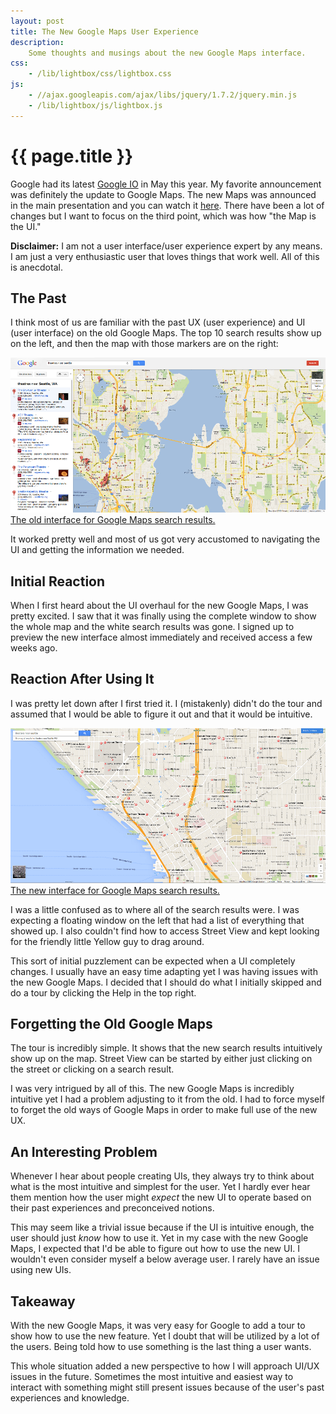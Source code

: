 ```yaml
---
layout: post
title: The New Google Maps User Experience
description:
    Some thoughts and musings about the new Google Maps interface.
css:
    - /lib/lightbox/css/lightbox.css
js:
    - //ajax.googleapis.com/ajax/libs/jquery/1.7.2/jquery.min.js
    - /lib/lightbox/js/lightbox.js
---
```


{{ page.title }}
================

Google had its latest [Google IO][io2013] in May this year. My favorite
announcement was definitely the update to Google Maps. The new Maps was
announced in the main presentation and you can watch it [here][video]. There
have been a lot of changes but I want to focus on the third point, which was how
"the Map is the UI."

**Disclaimer:** I am not a user interface/user experience expert by any means. I
am just a very enthusiastic user that loves things that work well. All of this
is anecdotal.

## The Past

I think most of us are familiar with the past UX (user experience) and UI (user
interface) on the old Google Maps. The top 10 search results show up on the
left, and then the map with those markers are on the right:

<div class="gallery medium">
    <a href="/img/maps/old-google-maps-search.png" rel="lightbox[maps1]" title="The old interface for Google Maps search results.">
        <img src="/img/maps/old-google-maps-search.png" alt="Old Google Maps" width="620">
        <span>The old interface for Google Maps search results.</span>
    </a>
</div>

It worked pretty well and most of us got very accustomed to navigating the UI
and getting the information we needed.

## Initial Reaction

When I first heard about the UI overhaul for the new Google Maps, I was pretty
excited. I saw that it was finally using the complete window to show the whole
map and the white search results was gone. I signed up to preview the new
interface almost immediately and received access a few weeks ago.

## Reaction After Using It

I was pretty let down after I first tried it. I (mistakenly) didn't do the tour
and assumed that I would be able to figure it out and that it would be
intuitive.

<div class="gallery medium">
    <a href="/img/maps/new-google-maps-search.png" rel="lightbox[maps2]" title="The new interface for Google Maps search results.">
        <img src="/img/maps/new-google-maps-search.png" alt="New Google Maps" width="620">
        <span>The new interface for Google Maps search results.</span>
    </a>
</div>

I was a little confused as to where all of the search results were. I was
expecting a floating window on the left that had a list of everything that
showed up. I also couldn't find how to access Street View and kept looking for
the friendly little Yellow guy to drag around.

This sort of initial puzzlement can be expected when a UI completely changes. I
usually have an easy time adapting yet I was having issues with the new Google
Maps. I decided that I should do what I initially skipped and do a tour by
clicking the Help in the top right.

## Forgetting the Old Google Maps

The tour is incredibly simple. It shows that the new search results intuitively
show up on the map. Street View can be started by either just clicking on the
street or clicking on a search result.

I was very intrigued by all of this. The new Google Maps is incredibly intuitive
yet I had a problem adjusting to it from the old. I had to force myself to
forget the old ways of Google Maps in order to make full use of the new UX.

## An Interesting Problem

Whenever I hear about people creating UIs, they always try to think about what
is the most intuitive and simplest for the user. Yet I hardly ever hear them
mention how the user might *expect* the new UI to operate based on their past
experiences and preconceived notions.

This may seem like a trivial issue because if the UI is intuitive enough, the
user should just *know* how to use it. Yet in my case with the new Google Maps,
I expected that I'd be able to figure out how to use the new UI. I wouldn't even
consider myself a below average user. I rarely have an issue using new UIs.

## Takeaway

With the new Google Maps, it was very easy for Google to add a tour to show how
to use the new feature. Yet I doubt that will be utilized by a lot of the users.
Being told how to use something is the last thing a user wants.

This whole situation added a new perspective to how I will approach UI/UX issues
in the future. Sometimes the most intuitive and easiest way to interact with
something might still present issues because of the user's past experiences and
knowledge.

[io2013]: https://developers.google.com/events/io/2013/
[video]: http://www.youtube.com/watch?v=9pmPa_KxsAM&t=2h25m50s
